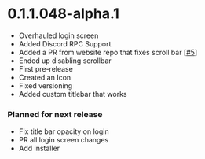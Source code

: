 # 0.1.1.048-alpha.1
* Overhauled login screen
* Added Discord RPC Support
* Added a PR from website repo that fixes scroll bar [[#5](https://github.com/Union-Chat/union-website/pull/5)]
* Ended up disabling scrollbar
* First pre-release
* Created an Icon
* Fixed versioning
* Added custom titlebar that works
### Planned for next release
* Fix title bar opacity on login
* PR all login screen changes
* Add installer 
